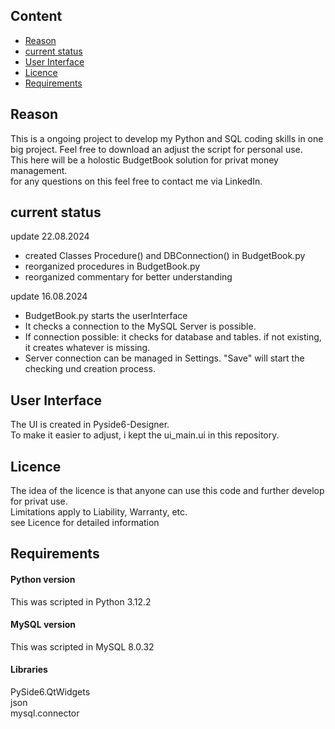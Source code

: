 ## Content
- [Reason](#reason)
- [current status](#current-status)
- [User Interface](#user-interface)
- [Licence](#licence)
- [Requirements](#requirements)

## Reason

This is a ongoing project to develop my Python and SQL coding skills in one big project. Feel free to download an adjust the script for personal use.  
This here will be a holostic BudgetBook solution for privat money management.  
for any questions on this feel free to contact me via LinkedIn.  

## current status

update 22.08.2024  
 - created Classes Procedure() and DBConnection() in BudgetBook.py
 - reorganized procedures in BudgetBook.py 
 - reorganized commentary for better understanding

update 16.08.2024  
 - BudgetBook.py starts the userInterface  
 - It checks a connection to the MySQL Server is possible.  
 - If connection possible: it  checks for database and tables. if not existing, it creates whatever is missing.  
 - Server connection can be managed in Settings. "Save" will start the checking und creation process.   


## User Interface

The UI is created in Pyside6-Designer.  
To make it easier to adjust, i kept the ui_main.ui in this repository.  

## Licence

The idea of the licence is that anyone can use this code and further develop for privat use.  
Limitations apply to Liability, Warranty, etc.  
see Licence for detailed information  

## Requirements  

#### Python version

This was scripted in Python 3.12.2  

#### MySQL version

This was scripted in MySQL 8.0.32  

#### Libraries

PySide6.QtWidgets  
json  
mysql.connector  

